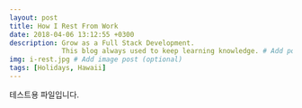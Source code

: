 ```yaml
---
layout: post
title: How I Rest From Work
date: 2018-04-06 13:12:55 +0300
description: Grow as a Full Stack Development.
             This blog always used to keep learning knowledge. # Add post description (optional)
img: i-rest.jpg # Add image post (optional)
tags: [Holidays, Hawaii]
---
```

테스트용 파일입니다.